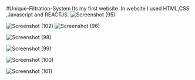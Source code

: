 #Unique-Filtration-System
Its my first website .In website I used HTML,CSS ,Javascript and REACTJS.
![Screenshot (95)](https://github.com/user-attachments/assets/eb4738d9-a263-45c3-8162-5d86cd79f4db)


![Screenshot (102)](https://github.com/user-attachments/assets/37058348-2980-41ac-864a-00383caeabc6)
![Screenshot (96)](https://github.com/user-attachments/assets/28ade1a7-409f-492d-843b-860832bbe4dd)

![Screenshot (98)](https://github.com/user-attachments/assets/c8b5f3c3-f5b5-4eca-9c12-754862b2a972)

![Screenshot (99)](https://github.com/user-attachments/assets/a93d66b3-3d70-4af9-881f-8cf96d8f96af)

![Screenshot (100)](https://github.com/user-attachments/assets/cd63d2cb-af70-4dad-9728-39d2e2b675a1)

![Screenshot (101)](https://github.com/user-attachments/assets/4aec1cef-07fb-4983-b1c5-98c9686683ff)
